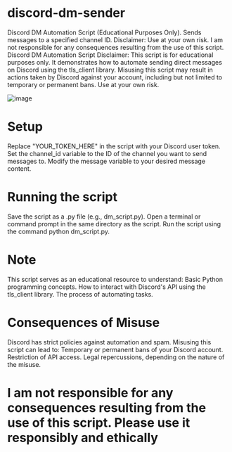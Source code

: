 # discord-dm-sender
Discord DM Automation Script (Educational Purposes Only). Sends messages to a specified channel ID. Disclaimer: Use at your own risk. I am not responsible for any consequences resulting from the use of this script.
Discord DM Automation Script
Disclaimer: This script is for educational purposes only. It demonstrates how to automate sending direct messages on Discord using the tls_client library. Misusing this script may result in actions taken by Discord against your account, including but not limited to temporary or permanent bans. Use at your own risk.

![image](https://github.com/ddoxd/discord-dm-sender/assets/157566448/9fdf21c1-4eaa-4b9c-9d26-d7363a79d5e6)


# Setup

Replace "YOUR_TOKEN_HERE" in the script with your Discord user token.
Set the channel_id variable to the ID of the channel you want to send messages to.
Modify the message variable to your desired message content.

# Running the script

Save the script as a .py file (e.g., dm_script.py).
Open a terminal or command prompt in the same directory as the script.
Run the script using the command python dm_script.py.

# Note

This script serves as an educational resource to understand:
Basic Python programming concepts.
How to interact with Discord's API using the tls_client library.
The process of automating tasks.

# Consequences of Misuse

Discord has strict policies against automation and spam. Misusing this script can lead to:
Temporary or permanent bans of your Discord account.
Restriction of API access.
Legal repercussions, depending on the nature of the misuse.

# I am not responsible for any consequences resulting from the use of this script. Please use it responsibly and ethically
